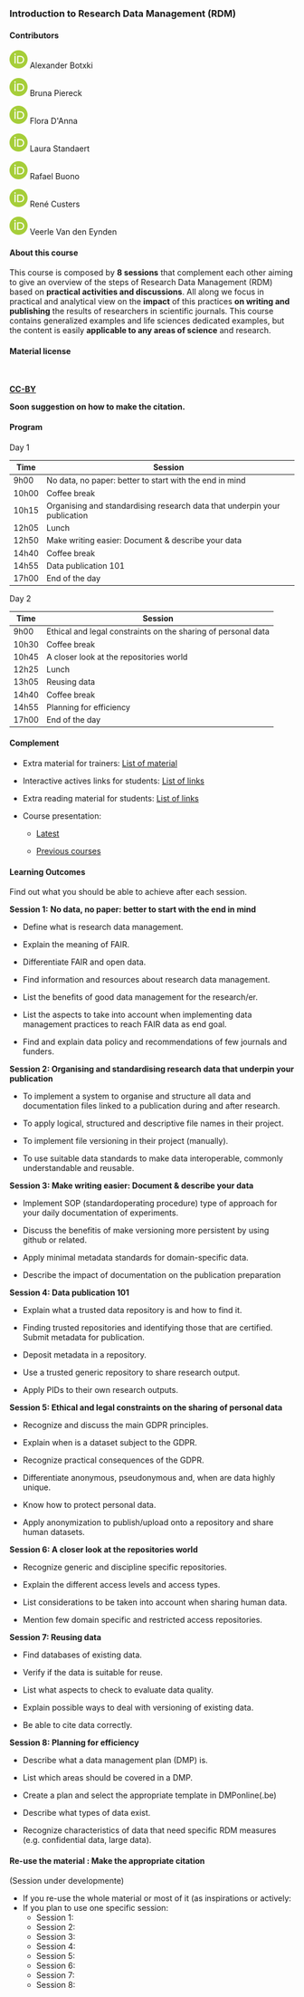 ### Introduction to Research Data Management (RDM)

#### Contributors

[![ORCID](https://raw.githubusercontent.com/vibbits/rdm-introductory-course/main/images/logos/32px-ORCID_iD.svg.png)](https://orcid.org/0000-0001-6691-4233) Alexander Botxki

[![ORCID](https://raw.githubusercontent.com/vibbits/rdm-introductory-course/main/images/logos/32px-ORCID_iD.svg.png)](https://orcid.org/0000-0001-5958-0669) Bruna Piereck

[![ORCID](https://raw.githubusercontent.com/vibbits/rdm-introductory-course/main/images/logos/32px-ORCID_iD.svg.png)](https://orcid.org/0000-0003-4665-6673) Flora D'Anna

[![ORCID](https://raw.githubusercontent.com/vibbits/rdm-introductory-course/main/images/logos/32px-ORCID_iD.svg.png)](https://orcid.org/0000-0003-1208-4160) Laura Standaert

[![ORCID](https://raw.githubusercontent.com/vibbits/rdm-introductory-course/main/images/logos/32px-ORCID_iD.svg.png)](https://orcid.org/0000-0002-6675-3836) Rafael Buono

[![ORCID](https://raw.githubusercontent.com/vibbits/rdm-introductory-course/main/images/logos/32px-ORCID_iD.svg.png)](https://orcid.org/0000-0003-1382-3543) René Custers

[![ORCID](https://raw.githubusercontent.com/vibbits/rdm-introductory-course/main/images/logos/32px-ORCID_iD.svg.png)](https://orcid.org/0000-0003-2542-2747) Veerle Van den Eynden

#### About this course

This course is composed by **8 sessions** that complement each other aiming to give an overview of the steps of Research Data Management (RDM) based on **practical activities and discussions**. All along we focus in practical and analytical view on the **impact** of this practices **on writing and publishing** the results of researchers in scientific journals. This course contains generalized examples and life sciences dedicated examples, but the content is easily **applicable to any areas of science** and research.

#### Material license

<img src="https://raw.githubusercontent.com/vibbits/rdm-course-2022/main/images/logos/CC-by.png" title="" alt="" width="143">

[**CC-BY**](https://creativecommons.org/licenses/by/4.0/)

**Soon suggestion on how to make the citation.**

#### Program

Day 1

| Time  | Session                                                                   |
| ----- | ------------------------------------------------------------------------- |
| 9h00  | No data, no paper: better to start with the end in mind                   |
| 10h00 | Coffee break                                                              |
| 10h15 | Organising and standardising research data that underpin your publication |
| 12h05 | Lunch                                                                     |
| 12h50 | Make writing easier: Document & describe your data                        |
| 14h40 | Coffee break                                                              |
| 14h55 | Data publication 101                                                      |
| 17h00 | End of the day                                                            |

Day 2

| Time  | Session                                                       |
| ----- | ------------------------------------------------------------- |
| 9h00  | Ethical and legal constraints on the sharing of personal data |
| 10h30 | Coffee break                                                  |
| 10h45 | A closer look at the repositories world                       |
| 12h25 | Lunch                                                         |
| 13h05 | Reusing data                                                  |
| 14h40 | Coffee break                                                  |
| 14h55 | Planning for efficiency                                       |
| 17h00 | End of the day                                                |

#### Complement

- Extra material for trainers: [List of material](https://github.com/vibbits/rdm-course-2022/blob/main/activities/Material_4trainers.md)

- Interactive actives links for students: [List of links](https://github.com/vibbits/rdm-introductory-course/blob/main/activities/Material_ACTIVITY_LINKS.md)

- Extra reading material for students: [List of links](https://github.com/vibbits/rdm-introductory-course/blob/main/activities/Material_4trainers.md)

- Course presentation:
  
  - [Latest](https://github.com/vibbits/rdm-introductory-course/tree/main/presentations)
  
  - [Previous courses](https://github.com/vibbits/rdm-introductory-course/tags)

#### Learning Outcomes

Find out what you should be able to achieve after each session.

**Session 1:** **No data, no paper: better to start with the end in mind**

- Define what is research data management.

- Explain the meaning of FAIR.

- Differentiate FAIR and open data.

- Find information and resources about research data management.

- List the benefits of good data management for the research/er.

- List the aspects to take into account when implementing data management practices to reach FAIR data as end goal.

- Find and explain data policy and recommendations of few journals and funders.

**Session 2: Organising and standardising research data that underpin your publication**

- To implement a system to organise and structure all data and documentation files linked to a publication during and after research.

- To apply logical, structured and descriptive file names in their project.

- To implement file versioning in their project (manually).

- To use suitable data standards to make data interoperable, commonly understandable and reusable.

**Session 3: Make writing easier: Document & describe your data**

- Implement SOP (standardoperating procedure) type of approach for your daily documentation of experiments.

- Discuss the benefitis of make versioning more persistent by using github or related.

- Apply minimal metadata standards for domain-specific data.

- Describe the impact of documentation on the publication preparation

**Session 4: Data publication 101**

- Explain what a trusted data repository is and how to find it.

- Finding trusted repositories and identifying those that are certified.
  Submit metadata for publication.

- Deposit metadata in a repository.

- Use a trusted generic repository to share research output.

- Apply PIDs to their own research outputs.

**Session 5: Ethical and legal constraints on the sharing of personal data**

- Recognize and discuss the main GDPR principles.

- Explain when is a dataset subject to the GDPR.

- Recognize practical consequences of the GDPR.

- Differentiate anonymous, pseudonymous and, when are data highly unique.

- Know how to protect personal data.

- Apply anonymization to publish/upload onto a repository and share human datasets.

**Session 6: A closer look at the repositories world**

- Recognize generic and discipline specific repositories.

- Explain the different access levels and access types.

- List considerations to be taken into account when sharing human data.

- Mention few domain specific and restricted access repositories.

**Session 7: Reusing data**

- Find databases of existing data.

- Verify if the data is suitable for reuse.

- List what aspects to check to evaluate data quality.

- Explain possible ways to deal with versioning of existing data.

- Be able to cite data correctly.

**Session 8: Planning for efficiency**

- Describe what a data management plan (DMP) is.

- List which areas should be covered in a DMP.

- Create a plan and select the appropriate template in DMPonline(.be)

- Describe what types of data exist.

- Recognize characteristics of data that need specific RDM measures (e.g. confidential data, large data).

#### Re-use the material : Make the appropriate citation

(Session under developmente)

- If you re-use the whole material or most of it (as inspirations or actively: 
- If you plan to use one specific session: 
  - Session 1:
  - Session 2:
  - Session 3:
  - Session 4:
  - Session 5:
  - Session 6:
  - Session 7:
  - Session 8:
